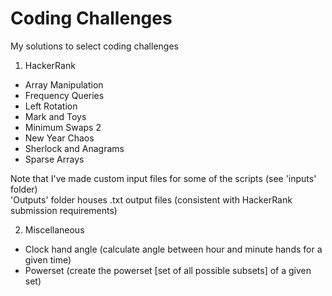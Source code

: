 # Coding Challenges
My solutions to select coding challenges

1. HackerRank
* Array Manipulation  
* Frequency Queries  
* Left Rotation  
* Mark and Toys  
* Minimum Swaps 2  
* New Year Chaos  
* Sherlock and Anagrams  
* Sparse Arrays  

Note that I've made custom input files for some of the scripts (see 'inputs' folder)  
'Outputs' folder houses .txt output files (consistent with HackerRank submission requirements)
     
2. Miscellaneous  
* Clock hand angle (calculate angle between hour and minute hands for a given time)  
* Powerset (create the powerset [set of all possible subsets] of a given set)   